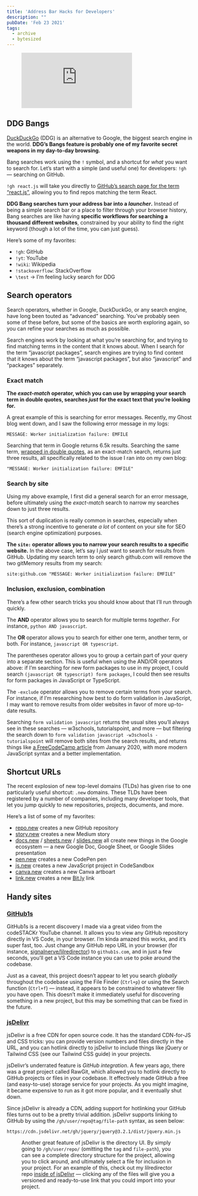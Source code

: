 ```yaml
---
title: 'Address Bar Hacks for Developers'
description: ""
pubDate: 'Feb 23 2021'
tags:
  - archive
  - bytesized
---
```



<figure class="kg-card kg-embed-card"><iframe allowfullscreen="allowfullscreen" frameborder="0" loading="lazy" src="https://www.youtube.com/embed/gqt8UFaIa5Q?feature=oembed"></iframe></figure>

## DDG Bangs

[DuckDuckGo](https://duckduckgo.com/) (DDG) is an alternative to Google, the biggest search engine in the world. **DDG’s Bangs feature is probably one of my favorite secret weapons in my day-to-day browsing.**

Bang searches work using the `!` symbol, and a shortcut for *what* you want to search for. Let’s start with a simple (and useful one) for developers: `!gh` — searching on GitHub.

`!gh react.js` will take you directly to [GitHub’s search page for the term “react.js”](https://github.com/search?utf8=%E2%9C%93&q=react.js), allowing you to find repos matching the term React.

**DDG Bang searches turn your address bar into a *launcher*.** Instead of being a simple search bar or a place to filter through your browser history, Bang searches are like having **specific workflows for searching a thousand different websites**, constrained by your ability to find the right keyword (though a lot of the time, you can just guess).

Here’s some of my favorites:

- `!gh`: GitHub
- `!yt`: YouTube
- `!wiki`: Wikipedia
- `!stackoverflow`: StackOverflow
- `\test` → I’m feeling lucky search for DDG

## Search operators

Search operators, whether in Google, DuckDuckGo, or any search engine, have long been touted as “advanced” searching. You’ve probably seen some of these before, but some of the basics are worth exploring again, so you can refine your searches as much as possible.

Search engines work by looking at what you’re searching for, and trying to find matching terms in the content that it knows about. When I search for the term “javascript packages”, search engines are trying to find content that it knows about the term “javascript packages”, but also “javascript” and “packages” separately.

### Exact match

**The *exact-match* operator, which you can use by wrapping your search term in double quotes, searches *just* for the exact text that you’re looking for.**

A great example of this is searching for error messages. Recently, my Ghost blog went down, and I saw the following error message in my logs:

```
MESSAGE: Worker initialization failure: EMFILE
```

Searching that term in Google returns 6.5k results. Searching the same term, [wrapped in double quotes](https://www.google.com/search?hl=en&ei=kcMmYO6aOYvNtQbOqK6ABA&q=%22MESSAGE%3A+Worker+initialization+failure%3A+EMFILE%22&oq=%22MESSAGE%3A+Worker+initialization+failure%3A+EMFILE%22&gs_lcp=Cgdnd3Mtd2l6EAM6BwgAEEcQsANQlJgCWPCdAmCxnwJoAnACeACAAT2IAacBkgEBM5gBAKABAaoBB2d3cy13aXrIAQjAAQE&sclient=gws-wiz&ved=0ahUKEwiup6bt9-TuAhWLZs0KHU6UC0AQ4dUDCA0&uact=5), as an exact-match search, returns just three results, all specifically related to the issue I ran into on my own blog:

```
"MESSAGE: Worker initialization failure: EMFILE"
```

### Search by site

Using my above example, I first did a general search for an error message, before ultimately using the *exact-match* search to narrow my searches down to just three results.

This sort of duplication is really common in searches, especially when there’s a strong incentive to generate *a lot* of content on your site for SEO (search engine optimization) purposes.

**The `site:` operator allows you to narrow your search results to a specific website.** In the above case, let’s say I *just* want to search for results from GitHub. Updating my search term to only search github.com will remove the two gitMemory results from my search:

```
site:github.com "MESSAGE: Worker initialization failure: EMFILE"
```

### Inclusion, exclusion, combination

There’s a few other search tricks you should know about that I’ll run through quickly.

The **AND** operator allows you to search for multiple terms *together*. For instance, `python AND javascript`.

The **OR** operator allows you to search for either one term, another term, or both. For instance, `javascript OR typescript`.

The parentheses operator allows you to group a certain part of your query into a separate section. This is useful when using the AND/OR operators above: if I’m searching for new form packages to use in my project, I could search `(javascript OR typescript) form packages`, I could then see results for form packages in JavaScript or TypeScript.

The `-exclude` operator allows you to remove certain terms from your search. For instance, if I’m researching how best to do form validation in JavaScript, I may want to remove results from older websites in favor of more up-to-date results.

Searching `form validation javascript` returns the usual sites you’ll always see in these searches — w3schools, tutorialspoint, and more — but filtering the search down to `form validation javascript -w3schools -tutorialspoint` will remove both sites from the search results, and returns things like [a FreeCodeCamp article](https://www.freecodecamp.org/news/basic-form-validation-in-javascript/) from January 2020, with more modern JavaScript syntax and a better implementation.

## Shortcut URLs

The recent explosion of new top-level domains (TLDs) has given rise to one particularly useful shortcut: `.new` domains. These TLDs have been registered by a number of companies, including many developer tools, that let you jump quickly to new repositories, projects, documents, and more.

Here’s a list of some of my favorites:

- [repo.new](http://repo.new) creates a new GitHub repository
- [story.new](http://story.new) creates a new Medium story
- [docs.new](http://docs.new) / [sheets.new](http://sheets.new) / [slides.new](http://slides.new) all create new things in the Google ecosystem — a new Google Doc, Google Sheet, or Google Slides presentation
- [pen.new](http://pen.new) creates a new CodePen pen
- [js.new](http://js.new) creates a new JavaScript project in CodeSandbox
- [canva.new](http://canva.new) creates a new Canva artboart
- [link.new](http://link.new) creates a new [Bit.ly](http://bit.ly) link

## Handy sites

### [GitHub1s](https://github.com/conwnet/github1s)

GitHub1s is a recent discovery I made via a great video from the codeSTACKr YouTube channel. It allows you to view any GitHub repository directly in VS Code, in your browser. I’m kinda amazed this works, and it’s super fast, too. Just change any GitHub repo URL in your browser (for instance, [signalnerve/lilredirector](https://github.com/signalnerve/lilredirector)) to `github1s.com`, and in just a few seconds, you’ll get a VS Code instance you can use to poke around the codebase.

Just as a caveat, this project doesn’t appear to let you search *globally* throughout the codebase using the File Finder (`Ctrl+p`) or using the Search function (`Ctrl+f`) — instead, it appears to be constrained to whatever file you have open. This doesn’t make it immediately useful for discovering something in a new project, but this may be something that can be fixed in the future.

### [jsDelivr](https://www.jsdelivr.com/)

jsDelivr is a free CDN for open source code. It has the standard CDN-for-JS and CSS tricks: you can provide version numbers and files directly in the URL, and you can hotlink directly to jsDelivr to include things like jQuery or Tailwind CSS (see our Tailwind CSS guide) in your projects.

jsDelivr’s underrated feature is *GitHub integration*. A few years ago, there was a great project called RawGit, which allowed you to hotlink directly to GitHub projects or files in your codebase. It effectively made GitHub a free (and easy-to-use) storage service for your projects. As you might imagine, it became expensive to run as it got more popular, and it eventually shut down.

Since jsDelivr is already a CDN, adding support for hotlinking your GitHub files turns out to be a pretty trivial addition. jsDelivr supports linking to GitHub by using the `/gh/user/repo@tag/file-path` syntax, as seen below:

```
https://cdn.jsdelivr.net/gh/jquery/jquery@3.2.1/dist/jquery.min.js
```

<figure class="kg-card kg-bookmark-card"><span style="font-size: inherit; color: var(--contrast); background-color: var(--base-3);">

Another great feature of jsDelivr is the directory UI. By simply going to </span>`/gh/user/repo/`<span style="font-size: inherit; color: var(--contrast); background-color: var(--base-3);"> (omitting the </span>`tag`<span style="font-size: inherit; color: var(--contrast); background-color: var(--base-3);"> and </span>`file-path`<span style="font-size: inherit; color: var(--contrast); background-color: var(--base-3);">), you can see a complete directory structure for the project, allowing you to click around, and ultimately select a file for inclusion in your project. For an example of this, check out my lilredirector repo </span>[inside of jsDelivr](https://cdn.jsdelivr.net/gh/signalnerve/lilredirector/)<span style="font-size: inherit; color: var(--contrast); background-color: var(--base-3);"> — clicking any of the files will give you a versioned and ready-to-use link that you could import into your project.</span></figure>
